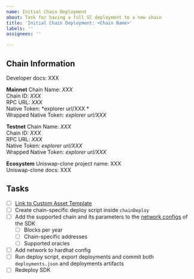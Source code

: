 ```yaml
---
name: Initial Chain Deployment
about: Task for having a full SC deployment to a new chain
title: 'Initial Chain Deployment: <Chain Name>'
labels: ''
assignees: ''

---
```


## Chain Information

Developer docs: XXX

**Mainnet**
Chain Name:  *XXX* <br>
Chain ID:  *XXX* <br>
RPC URL:  *XXX* <br>
Native Token: *explorer url/XXX *<br>
Wrapped Native Token: *explorer url/XXX* <br>

**Testnet**
Chain Name: *XXX* <br>
Chain ID:  *XXX* <br>
RPC URL:  *XXX* <br>
Native Token: *explorer url/XXX* <br>
Wrapped Native Token: *explorer url/XXX* <br>

**Ecosystem**
Uniswap-clone project name: XXX <br>
Uniswap-clone docs: XXX <br>

## Tasks

- [ ] [Link to Custom Asset Template](https://github.com/Midas-Protocol/monorepo/issues/new?assignees=&labels=Custom+Asset+Support&template=custom-asset-support.md&title=Support+Asset+%24XXX)
- [ ] Create chain-specific deploy script inside `chainDeploy`
- [ ] Add the supported chain and its parameters to the [network configs](https://github.com/Midas-Protocol/contracts/blob/main/src/network.ts) of the SDK 
   - [ ] Blocks per year
   - [ ] Chain-specific addresses
   - [ ] Supported oracles
- [ ] Add network to hardhat config
- [ ] Run deploy script, export deployments and commit both `deployments.json` and deployments artifacts
- [ ] Redeploy SDK
